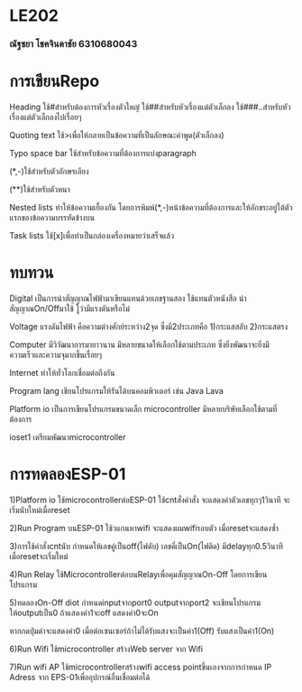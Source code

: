 # LE202
### ณัฐชยา โชคจินดาชัย 6310680043
# การเขียนRepo
Heading ใช้#สำหรับต้องการหัวเรื่องตัวใหญ๋
ใช้##สำหรับหัวเรื่องแต่ตัวเล็กลง
ใช้###..สำหรับหัวเรื่องแต่ตัวเล็กลงไปเรื่อยๆ

Quoting text ใช้>เพื่อให้กลายเป็นข้อความที่เป็นลักษณะคำพูด(ตัวเล็กลง)

Typo space bar ใช้สำหรับข้อความที่ต้องการแบ่งparagraph

(*,-)ใช้สำหรับตัวอักษรเอียง

(**)ใช้สำหรับตัวหนา

Nested lists ทำให้ข้อความเยื้องกัน โดยการพิมพ์(*,-)หน้าข้อความที่ต้องการและให้อักขระอยู่ใต้ตัวแรกของข้อความบรรทัดข้างบน

Task lists ใช้[x]เพื่อทำเป็นกล่องเครื่องหมายว่าเสร็จแล้ว

# ทบทวน
Digital เป็นการนำสัญญาณไฟฟ้ามาเขียนแทนด้วยเลขฐานสอง ใช้แทนตัวหนังสือ นำสัญญาณOn/Offมาใช้ โูว่ามีแรงดันหรือไม่

Voltage แรงดันไฟฟ้า คือความต่างศักย์ระหว่าง2จุด ซึ่งมี2ประเภทคือ 1)กระแสสลับ  2)กระแสตรง

Computer มีวิวัฒนาการมายาวนาน มีหลายขนาดให้เลือกใช้ตามประเภท ซึ่งยิ่งพัฒนาจะยิ่งมีความเร็วและความจุมากขึ้นเรื่อยๆ

Internet ทำให้ทั่วโลกเชื่อมต่อถึงกัน

Program lang เขียนโปรแกรมให้รันได้บนคอมพิวเตอร์ เช่น Java Lava

Platform io เป็นการเขียนโปรแกรมขนาดเล็ก microcontroller มีหลายบริษัทเลือกใช้ตามที่ต้องการ

ioset1 เตรียมพัฒนาmicrocontroller

# การทดลองESP-01
1)Platform io ใช้microcontrollerต่อESP-01 ใช้cntสั่งคำสั่ง จะแสดงค่าตัวเลขทุกๆ1วินาที จะเริ่มนับใหม่เมื่อreset

2)Run Program บนESP-01 ใช้วแกนหาwifi จะแสดงผมwifiรอบตัว เมื่อresetจะแสดงซ้ำ

3)การใช้คำสั่งcntนับ กำหนดให้เลขคู่เป็นoff(ไฟดับ) เลขคี่เป็นOn(ไฟติด) มีdelayทุก0.5วินาที เมื่อresetจะเริ่มใหม่

4)Run Relay ใช้Microcontrollerต่อบนRelayเพื่อคุมสัญญาณOn-Off โดยการเขียนโปรแกรม

5)ทดลองOn-Off diot กำหนดinputจากport0 outputจากport2 จะเขียนโปรแกรมให้outputเป็น0 ถ้าแสดงค่า1จะoff แสดงค่า0จะOn

หากกดปุ่มดำจะแสดงค่า0 เมื่อต่อเซนเซอร์ถ้าไม่ได้รับแสงจะเป็นค่า1(Off) รับแสงเป็นค่า1(On)

6)Run Wifi ใช้microcontroller สร้างWeb server จาก Wifi

7)Run wifi AP ใช้microcontrollerสร้างwifi access pointขึ้นเองจากการกำหนด IP Adress จาก EPS-01เพื่ออุปกรณ์อื่นเชื่อมต่อได้
